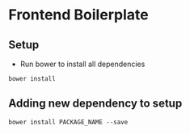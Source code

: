 # Frontend Boilerplate

## Setup
- Run bower to install all dependencies
```
bower install
```

## Adding new dependency to setup
```
bower install PACKAGE_NAME --save
```
